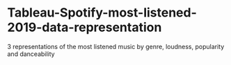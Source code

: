# Tableau-Spotify-most-listened-2019-data-representation
3 representations of the most listened music by genre, loudness, popularity and danceability
